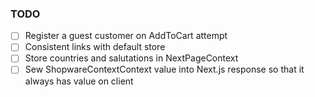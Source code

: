 ### TODO

- [ ] Register a guest customer on AddToCart attempt
- [ ] Consistent links with default store
- [ ] Store countries and salutations in NextPageContext
- [ ] Sew ShopwareContextContext value into Next.js response so that it always has value on client